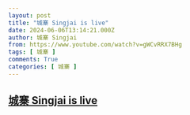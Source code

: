 ```yaml
---
layout: post
title: "城寨 Singjai is live"
date: 2024-06-06T13:14:21.000Z
author: 城寨 Singjai
from: https://www.youtube.com/watch?v=gWCvRRX7BHg
tags: [ 城寨 ]
comments: True
categories: [ 城寨 ]
---
```

<!--1717679661000-->
[城寨 Singjai is live](https://www.youtube.com/watch?v=gWCvRRX7BHg)
------

<div>

</div>
